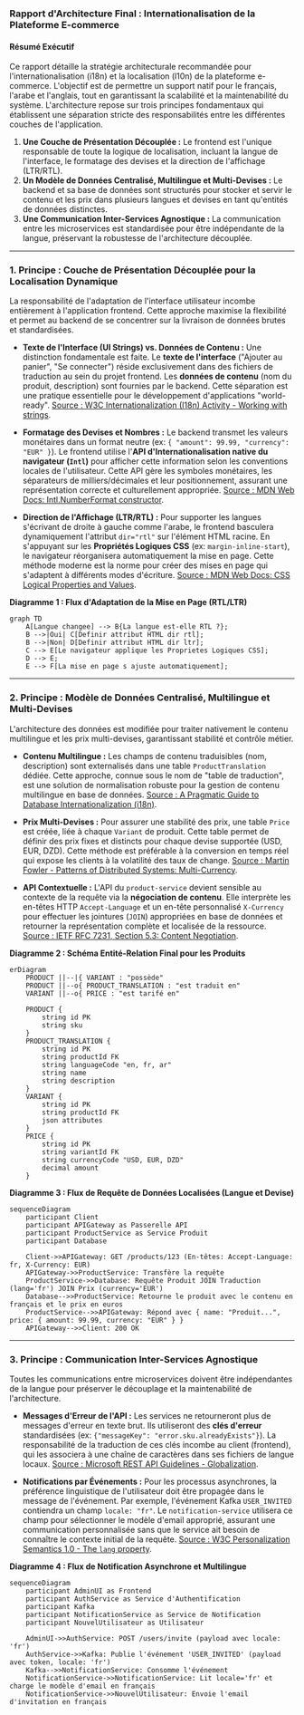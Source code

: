 ### **Rapport d'Architecture Final : Internationalisation de la Plateforme E-commerce**

#### **Résumé Exécutif**

Ce rapport détaille la stratégie architecturale recommandée pour l'internationalisation (i18n) et la localisation (l10n) de la plateforme e-commerce. L'objectif est de permettre un support natif pour le français, l'arabe et l'anglais, tout en garantissant la scalabilité et la maintenabilité du système. L'architecture repose sur trois principes fondamentaux qui établissent une séparation stricte des responsabilités entre les différentes couches de l'application.

1.  **Une Couche de Présentation Découplée :** Le frontend est l'unique responsable de toute la logique de localisation, incluant la langue de l'interface, le formatage des devises et la direction de l'affichage (LTR/RTL).
2.  **Un Modèle de Données Centralisé, Multilingue et Multi-Devises :** Le backend et sa base de données sont structurés pour stocker et servir le contenu et les prix dans plusieurs langues et devises en tant qu'entités de données distinctes.
3.  **Une Communication Inter-Services Agnostique :** La communication entre les microservices est standardisée pour être indépendante de la langue, préservant la robustesse de l'architecture découplée.

---

### **1. Principe : Couche de Présentation Découplée pour la Localisation Dynamique**

La responsabilité de l'adaptation de l'interface utilisateur incombe entièrement à l'application frontend. Cette approche maximise la flexibilité et permet au backend de se concentrer sur la livraison de données brutes et standardisées.

*   **Texte de l'Interface (UI Strings) vs. Données de Contenu :** Une distinction fondamentale est faite. Le **texte de l'interface** ("Ajouter au panier", "Se connecter") réside exclusivement dans des fichiers de traduction au sein du projet frontend. Les **données de contenu** (nom du produit, description) sont fournies par le backend. Cette séparation est une pratique essentielle pour le développement d'applications "world-ready". [Source : W3C Internationalization (I18n) Activity - Working with strings](https://www.w3.org/International/techniques/developing-web#strings).

*   **Formatage des Devises et Nombres :** Le backend transmet les valeurs monétaires dans un format neutre (ex: `{ "amount": 99.99, "currency": "EUR" }`). Le frontend utilise l'**API d'Internationalisation native du navigateur (`Intl`)** pour afficher cette information selon les conventions locales de l'utilisateur. Cette API gère les symboles monétaires, les séparateurs de milliers/décimales et leur positionnement, assurant une représentation correcte et culturellement appropriée. [Source : MDN Web Docs: Intl.NumberFormat constructor](https://developer.mozilla.org/fr/docs/Web/JavaScript/Reference/Global_Objects/Intl/NumberFormat/NumberFormat).

*   **Direction de l'Affichage (LTR/RTL) :** Pour supporter les langues s'écrivant de droite à gauche comme l'arabe, le frontend basculera dynamiquement l'attribut `dir="rtl"` sur l'élément HTML racine. En s'appuyant sur les **Propriétés Logiques CSS** (ex: `margin-inline-start`), le navigateur réorganisera automatiquement la mise en page. Cette méthode moderne est la norme pour créer des mises en page qui s'adaptent à différents modes d'écriture. [Source : MDN Web Docs: CSS Logical Properties and Values](https://developer.mozilla.org/fr/docs/Web/CSS/CSS_Logical_Properties).

**Diagramme 1 : Flux d'Adaptation de la Mise en Page (RTL/LTR)**

```mermaid
graph TD
    A[Langue changee] --> B{La langue est-elle RTL ?};
    B -->|Oui| C[Definir attribut HTML dir rtl];
    B -->|Non| D[Definir attribut HTML dir ltr];
    C --> E[Le navigateur applique les Proprietes Logiques CSS];
    D --> E;
    E --> F[La mise en page s ajuste automatiquement];
```

---

### **2. Principe : Modèle de Données Centralisé, Multilingue et Multi-Devises**

L'architecture des données est modifiée pour traiter nativement le contenu multilingue et les prix multi-devises, garantissant stabilité et contrôle métier.

*   **Contenu Multilingue :** Les champs de contenu traduisibles (nom, description) sont externalisés dans une table `ProductTranslation` dédiée. Cette approche, connue sous le nom de "table de traduction", est une solution de normalisation robuste pour la gestion de contenu multilingue en base de données. [Source : A Pragmatic Guide to Database Internationalization (i18n)](https://www.launchdarkly.com/blog/a-pragmatic-guide-to-database-internationalization-i18n/).

*   **Prix Multi-Devises :** Pour assurer une stabilité des prix, une table `Price` est créée, liée à chaque `Variant` de produit. Cette table permet de définir des prix fixes et distincts pour chaque devise supportée (USD, EUR, DZD). Cette méthode est préférable à la conversion en temps réel qui expose les clients à la volatilité des taux de change. [Source : Martin Fowler - Patterns of Distributed Systems: Multi-Currency](https://martinfowler.com/articles/patterns-of-distributed-systems/multi-currency.html).

*   **API Contextuelle :** L'API du `product-service` devient sensible au contexte de la requête via la **négociation de contenu**. Elle interprète les en-têtes HTTP `Accept-Language` et un en-tête personnalisé `X-Currency` pour effectuer les jointures (`JOIN`) appropriées en base de données et retourner la représentation complète et localisée de la ressource. [Source : IETF RFC 7231, Section 5.3: Content Negotiation](https://datatracker.ietf.org/doc/html/rfc7231#section-5.3).

**Diagramme 2 : Schéma Entité-Relation Final pour les Produits**

```mermaid
erDiagram
    PRODUCT ||--|{ VARIANT : "possède"
    PRODUCT ||--o{ PRODUCT_TRANSLATION : "est traduit en"
    VARIANT ||--o{ PRICE : "est tarifé en"

    PRODUCT {
        string id PK
        string sku
    }
    PRODUCT_TRANSLATION {
        string id PK
        string productId FK
        string languageCode "en, fr, ar"
        string name
        string description
    }
    VARIANT {
        string id PK
        string productId FK
        json attributes
    }
    PRICE {
        string id PK
        string variantId FK
        string currencyCode "USD, EUR, DZD"
        decimal amount
    }
```

**Diagramme 3 : Flux de Requête de Données Localisées (Langue et Devise)**

```mermaid
sequenceDiagram
    participant Client
    participant APIGateway as Passerelle API
    participant ProductService as Service Produit
    participant Database

    Client->>APIGateway: GET /products/123 (En-têtes: Accept-Language: fr, X-Currency: EUR)
    APIGateway->>ProductService: Transfère la requête
    ProductService->>Database: Requête Produit JOIN Traduction (lang='fr') JOIN Prix (currency='EUR')
    Database-->>ProductService: Retourne le produit avec le contenu en français et le prix en euros
    ProductService-->>APIGateway: Répond avec { name: "Produit...", price: { amount: 99.99, currency: "EUR" } }
    APIGateway-->>Client: 200 OK
```

---

### **3. Principe : Communication Inter-Services Agnostique**

Toutes les communications entre microservices doivent être indépendantes de la langue pour préserver le découplage et la maintenabilité de l'architecture.

*   **Messages d'Erreur de l'API :** Les services ne retourneront plus de messages d'erreur en texte brut. Ils utiliseront des **clés d'erreur** standardisées (ex: `{"messageKey": "error.sku.alreadyExists"}`). La responsabilité de la traduction de ces clés incombe au client (frontend), qui les associera à une chaîne de caractères dans ses fichiers de langue locaux. [Source : Microsoft REST API Guidelines - Globalization](https://github.com/microsoft/api-guidelines/blob/vNext/Guidelines.md#15-globalization).

*   **Notifications par Événements :** Pour les processus asynchrones, la préférence linguistique de l'utilisateur doit être propagée dans le message de l'événement. Par exemple, l'événement Kafka `USER_INVITED` contiendra un champ `locale: "fr"`. Le `notification-service` utilisera ce champ pour sélectionner le modèle d'email approprié, assurant une communication personnalisée sans que le service ait besoin de connaître le contexte initial de la requête. [Source : W3C Personalization Semantics 1.0 - The `lang` property](https://www.w3.org/TR/personalization-semantics-1.0/#the-lang-property-and-its-value).

**Diagramme 4 : Flux de Notification Asynchrone et Multilingue**

```mermaid
sequenceDiagram
    participant AdminUI as Frontend
    participant AuthService as Service d'Authentification
    participant Kafka
    participant NotificationService as Service de Notification
    participant NouvelUtilisateur as Utilisateur

    AdminUI->>AuthService: POST /users/invite (payload avec locale: 'fr')
    AuthService->>Kafka: Publie l'événement 'USER_INVITED' (payload avec token, locale: 'fr')
    Kafka-->>NotificationService: Consomme l'événement
    NotificationService->>NotificationService: Lit locale='fr' et charge le modèle d'email en français
    NotificationService->>NouvelUtilisateur: Envoie l'email d'invitation en français
```
